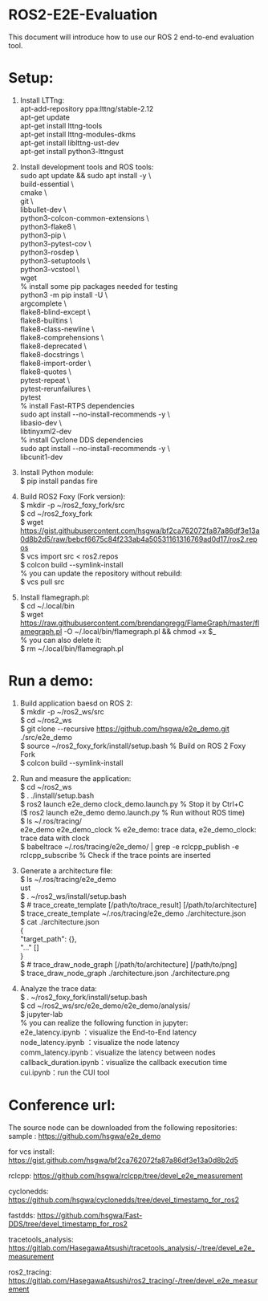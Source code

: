 # ROS2-E2E-Evaluation

This document will introduce how to use our ROS 2 end-to-end evaluation tool.  

# Setup:
1. Install LTTng:  
apt-add-repository ppa:lttng/stable-2.12  
apt-get update  
apt-get install lttng-tools  
apt-get install lttng-modules-dkms  
apt-get install liblttng-ust-dev  
apt-get install python3-lttngust  

2. Install development tools and ROS tools:  
sudo apt update && sudo apt install -y \  
  build-essential \  
  cmake \  
  git \  
  libbullet-dev \  
  python3-colcon-common-extensions \  
  python3-flake8 \  
  python3-pip \  
  python3-pytest-cov \  
  python3-rosdep \  
  python3-setuptools \  
  python3-vcstool \  
  wget  
% install some pip packages needed for testing  
python3 -m pip install -U \  
  argcomplete \  
  flake8-blind-except \  
  flake8-builtins \  
  flake8-class-newline \  
  flake8-comprehensions \  
  flake8-deprecated \  
  flake8-docstrings \  
  flake8-import-order \  
  flake8-quotes \  
  pytest-repeat \  
  pytest-rerunfailures \  
  pytest  
% install Fast-RTPS dependencies  
sudo apt install --no-install-recommends -y \  
  libasio-dev \  
  libtinyxml2-dev  
% install Cyclone DDS dependencies  
sudo apt install --no-install-recommends -y \  
  libcunit1-dev  

3. Install Python module:  
$ pip install pandas fire  

4. Build ROS2 Foxy (Fork version):  
$ mkdir -p ~/ros2_foxy_fork/src  
$ cd ~/ros2_foxy_fork  
$ wget https://gist.githubusercontent.com/hsgwa/bf2ca762072fa87a86df3e13a0d8b2d5/raw/bebcf6675c84f233ab4a50531161316769ad0d17/ros2.repos  
$ vcs import src < ros2.repos  
$ colcon build --symlink-install  
% you can update the repository without rebuild:  
$ vcs pull src    

5. Install flamegraph.pl:  
$ cd ~/.local/bin  
$ wget https://raw.githubusercontent.com/brendangregg/FlameGraph/master/flamegraph.pl -O ~/.local/bin/flamegraph.pl && chmod +x $_  
% you can also delete it:  
$ rm ~/.local/bin/flamegraph.pl  

# Run a demo:   
1. Build application baesd on ROS 2:  
$ mkdir -p ~/ros2_ws/src  
$ cd ~/ros2_ws  
$ git clone --recursive https://github.com/hsgwa/e2e_demo.git ./src/e2e_demo  
$ source ~/ros2_foxy_fork/install/setup.bash % Build on ROS 2 Foxy Fork  
$ colcon build --symlink-install  

2. Run and measure the application:  
$ cd ~/ros2_ws  
$ . ./install/setup.bash  
$ ros2 launch e2e_demo clock_demo.launch.py % Stop it by Ctrl+C  
($ ros2 launch e2e_demo demo.launch.py % Run without ROS time)  
$ ls ~/.ros/tracing/  
e2e_demo  e2e_demo_clock % e2e_demo: trace data, e2e_demo_clock: trace data with clock  
$ babeltrace ~/.ros/tracing/e2e_demo/ | grep -e rclcpp_publish -e rclcpp_subscribe % Check if the trace points are inserted  

3. Generate a architecture file:  
$ ls ~/.ros/tracing/e2e_demo  
ust  
$ . ~/ros2_ws/install/setup.bash  
$ # trace_create_template [/path/to/trace_result] [/path/to/architecture]  
$ trace_create_template ~/.ros/tracing/e2e_demo ./architecture.json  
$ cat ./architecture.json  
{  
  "target_path": {},  
  "..." []  
}  
$ # trace_draw_node_graph [/path/to/architecture] [/path/to/png]  
$ trace_draw_node_graph ./architecture.json ./architecture.png  

4. Analyze the trace data:  
$ . ~/ros2_foxy_fork/install/setup.bash  
$ cd ~/ros2_ws/src/e2e_demo/e2e_demo/analysis/  
$ jupyter-lab  
% you can realize the following function in jupyter:  
e2e_latency.ipynb ：visualize the End-to-End latency  
node_latency.ipynb ：visualize the node latency  
comm_latency.ipynb：visualize the latency between nodes  
callback_duration.ipynb：visualize the callback execution time  
cui.ipynb：run the CUI tool  

# Conference url:  
The source node can be downloaded from the following repositories:   
sample : https://github.com/hsgwa/e2e_demo  

for vcs install: https://gist.github.com/hsgwa/bf2ca762072fa87a86df3e13a0d8b2d5  

rclcpp: https://github.com/hsgwa/rclcpp/tree/devel_e2e_measurement  

cyclonedds: https://github.com/hsgwa/cyclonedds/tree/devel_timestamp_for_ros2  

fastdds: https://github.com/hsgwa/Fast-DDS/tree/devel_timestamp_for_ros2  

tracetools_analysis: https://gitlab.com/HasegawaAtsushi/tracetools_analysis/-/tree/devel_e2e_measurement  

ros2_tracing: https://gitlab.com/HasegawaAtsushi/ros2_tracing/-/tree/devel_e2e_measurement  
